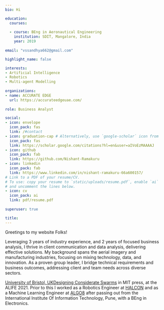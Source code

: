 ```yaml
---
bio: Hi

education:
  courses:
 
  - course: BEng in Aeronautical Engineering
    institution: SDIT, Mangalore, India
    year: 2019
    
email: "vssandhya662@gmail.com"

highlight_name: false

interests:
- Artificial Intelligence
- Robotics
- Multi-agent Modelling
  
organizations:
- name: ACCURATE EDGE
  url: https://accurateedgeuae.com/
  
role: Business Analyst

social:
- icon: envelope
  icon_pack: fas
  link: /#contact
- icon: graduation-cap # Alternatively, use `google-scholar` icon from `ai` icon pack
  icon_pack: fas
  link: https://scholar.google.com/citations?hl=en&user=aIVoEzMAAAAJ
- icon: github
  icon_pack: fab
  link: https://github.com/Nishant-Ramakuru
- icon: linkedin
  icon_pack: fab
  link: https://www.linkedin.com/in/nishant-ramakuru-66a600157/
# Link to a PDF of your resume/CV.
# To use: copy your resume to `static/uploads/resume.pdf`, enable `ai` icons in `params.yaml`,
# and uncomment the lines below.
- icon: cv
  icon_pack: ai
  link: pdf/resume.pdf
  
superuser: true

title: 
---
```

Greetings to my website Folks!

Leveraging 3 years of industry experience, and 2 years of focused business analysis, I thrive in client communication and data analysis, delivering effective solutions. My background spans the aerial imagery and manufacturing industries, focusing on mixing technology, data, and innovation. As a proven group leader, I bridge technical requirements and business outcomes, addressing client and team needs across diverse sectors.

[University of Bristol, UK](https://www.bristol.ac.uk/)[Designing Considerate Swarms](https://direct.mit.edu/isal/proceedings/isal2021/33/86/102901) in MIT press, at the ALIFE 2021. Prior to this I worked as a Robotics Engineer at [HALCON](https://halcon.ae/) and as a Machine Learning Engineer at [ALGO8](https://algo8.ai/) after passing out from the International Institute Of Information Technology, Pune, with a BEng in Electronics. 
